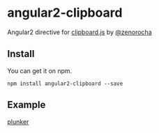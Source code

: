 # angular2-clipboard

 Angular2  directive for [clipboard.js](http://zenorocha.github.io/clipboard.js/) by [@zenorocha](https://twitter.com/zenorocha)

## Install

You can get it on npm.

```
npm install angular2-clipboard --save
```

## Example

[plunker](http://embed.plnkr.co/PD4Ap8/)